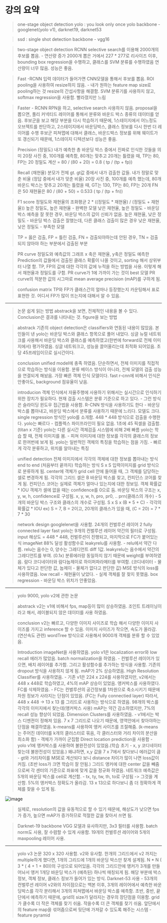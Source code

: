 # 강의 요약

> one-stage object detection
> yolo : you look only once
> yolo backbone - googlenet(yolo v1), darknet19, darknet53

> ssd : single shot detection
> backbone - vgg16

> two-stage object detection
> RCNN
> selective search를 이용해 2000개의 후보를 뽑음. - 연산량 증가
> 2000개 뽑은 거에서 227 * 277로 리사이즈
> 이후, bounding box regression을 수행하고, 클래스를 SVM 분류를 수행하였음
> 연산량이 너무 많음. 성능은 좋음.

> Fast -RCNN
> 입력 데이터가 들어가면 CNN모델을 통해서 후보를 뽑음.
> ROI pooling을 사용하여 resize하지 않음. - 내가 원하는 feature map size로 pooling하는 것
> resize의 간섭사항을 해결함.
> SVM 분류기를 사용하지 않고, softmax regression을 사용함.
> 빨라졌지만 느림

> Faster - RCNN
> RPN을 하고, selective search 사용하지 않음.
> proposal을 뽑으면, 풀리 커넥티드 레이어를 통해서 분류와 바운드 박스 종류의 데이터를 얻음.
> 후보군을 보고 해당 부분을 다시 학습하기 때문에, 1스테이지에서 어느정도 오브젝트를 판단하고, 2스테이지에서 바운딩박스, 클래스 정보를 다시 한번 더 레이어를 수행
> 후보군 피쳐맵에 대해서 클래스, 바운드박스 정보를 위해 웨이트가 또 갱신되기 때문에, 1스테이지 디텍션보다 성능은 좋음.

> Precision (정밀도)
> 내가 예측한 총 바운딩 박스 중에서 진짜로 인식한 것들을 의미
> 20장 사진 중, 100개를 예측함, 80개는 맞추고 20개는 틀렸을 때, TP는 80, FP는 20
> 정밀도 계산 = 80 / (80 + 20) = 0.8 ( tp / (tp + fp))

> Recall (재현율)
> 분모가 전체 gt. gt값 중에서 내가 검출한 값들. 내가 정말로 맞춘 비율 (정답 중에서 내가 맞춘 비율)
> 20장 사진 중, 100개를 예측 했는데, 80개 바운드 박스는 맞추고 20개는 틀렸을 때, GT는 130, TP는 80, FP는 20개 FN은 50
> 재현율은 80 / (80 + 50) = 0.533 ( tp / (tp + fn))

> F1 score
> 정밀도와 재현율의 조화평균
> 2 * ((정밀도 * 재현율) / (정밀도 + 재현율))
> 높은 정밀도, 높은 재현율 - 완벽한 모델
> 낮은 재현율, 높은 정밀도 - 바운딩 박스 예측을 잘 못한 경우, 바운딩 박스의 값이 신뢰가 없음.
> 높은 재현율, 낮은 정밀도 - 바운딩 박스 검출은 잘했는데, 다른 클래스 검출이 많은 경우
> 낮은 재현율, 낮은 정밀도 - 부족한 모델

> TP = 옳은 검출, FP = 틀린 검출, FN = 검출되야하는데 안된 경우, TN = 검출되지 않아야 하는 부분에서 검출된 부분

> PR curve
> 정밀도와 예측값의 그래프 x 축은 재현율, y축은 정밀도
> 예측한 Prediction의 값들에서 검출된 클래스 확률이 나올 것이고, sorting 해서 상위부터 나열 함.
> TP, FP의 값에 대한 각각의 값에 누적을 하는 방법을 사용. 이렇게 해서 재현율과 정밀도를 구함.
> PR curve가 1에 가까이 가는 것이 best 모델
> PR curve의 적분한 값의 시그마로 mean average precision (mAP)를 구하게 됨.

> confusion matrix
> TP와 FP가 클래스간의 얼마나 등장했는지 카운팅해서 표로 표현한 것.
> 어디서 FP가 많이 뜨는지에 대해서 알 수 있음.

***

> 논문 쉽게 읽는 방법
> abstrack을 보면, 전체적인 내용을 볼 수 있다.
> Conclusion은 결과를 나타내는 것.
> figure을 보는 방법

> abstrack
> 기존의 object detection은 classifiers와 연동된 내용이 많았음.
> 본인들이 낸 yolo는 바운딩 박스와 클래스 항목으로 풀어 내었다.
> 싱글 뉴럴 네트워크를 사용해서 바운딩 박스와 클래스를 예측하였고(한번에 forward로 전체 이미지에서) 평가하였음.
> 싱글 네트워크고, 성능을 끌어올리는데 최적화 되어있음.
> 초당 45프레임이므로 실시간이다.

> conclusion
> unified model에 충족 하였음.
> 단순하면서, 전체 이미지를 직접적으로 학습하는 방식을 이용함.
> 분류 베이스 방식이 아니라, 전체 모델의 검출 성능을 연결되게 해놨음.
> 가장 빠른 객체 인식 모델이다.
> fast r-cnn에 비해서 인식은 안좋아도, background 점유율이 낮음.

> introducion
> 객체 인식에서 자율주행에 사용하기 위해서는 실시간으로 인식하기 위한 장치가 필요하다.
> 현재 검출 시스템은 분류 기준으로 하고 있다. - 그런 방식은 슬라이딩 윈도우 접근법을 사용함.
> R-CNN 방식을 사용하기도 한다 - 바운딩 박스를 뽑아내고, 바운딩 박스에서 분류를 사용하기 때문에 느리다. 모델도 크다.
> single regression 방식인 yolo를 소개함.
> 448 * 448 방식으로 검출을 수행한다.
> yolo는 빠르다 - 컴플렉스 파이프라인이 필요 없음. 1초에 45 픽셀을 검출함. (titan x 기준)
> yolo는 다른 실시간 객체검출 시스템에 비해 2배 빠름
> yolo는 학습 할 때, 전체 이미지를 봄. - 피쳐 이미지에 대한 정보를 각각의 클래스의 정보로 한꺼번에 보게 됨.
> yolo는 일반적인 객체의 특징을 학습하는 점을 가짐. - 빠르게 각각 분류하고, 위치를 알아내는 특징

> unified detection
> 전체 이미지에서 각각의 객체에 대한 정보를 뽑아내는 방식
> end to end (처음부터 끝까지) 학습하는 방식
> S x S 입력이미지를 grid 방식으로 분류하게 됨.
> center에 객체가 grid cell 안에 들어올 때, 그 객체를 담당하는 셀로 변경하게 됨.
> 각각의 그리드 셀은 B 바운딩 박스를 찾고, 컨피던스 코어를 찾게 됨.
> 컨피던스 코어는 실제로 객체가 얼마나 있는지에 대한 정보임. 객체 확률값 * IOU
> 객체가 셀에 없을 때는 confidence를 0으로 둠.
> 바운딩 박스의 구조는 x, y, w, h, confidence로 구성됨.
> x, y, w, h, pro, pr0, .. prn(클래스의 개수) - 5개의 바운딩 박스 구조와 클래스의 개수로 구성됨.
> S x S x (B * 5 + C) - 각각의 확률값 * IOU ex) S = 7, B = 2이고, 20개의 클래스가 있을 때, (C = 20) = 7 * 7 * 30

> network design
> googlelenet을 사용함.
> 24개의 컨벌루션 레이어
> 2 fully connected layer
> fast yolo는 9개의 컨벌루션 레이어 약간의 필터로 구성됨.
> input 해상도 = 448 * 448, 컨벌루션이 진행되고, 마지막으로 FC가 붙어있는 식
> imageNet 88% 달성
> 활성함수로 leakyrelu를 사용함. - relu에서 약간 다름.
> relu는 음수는 0, 양수는 그레디언트 diff 1값.
> leakyrelu는 음수에서 약간의 그레디언트를 부여. (0.1x)
> 분류에러랑 동일하지 않기 때문에 weight를 부여하였음.
> 람다 코디네이터와 람다눕제이로 하이퍼파라메터를 부여함. (코디네이터 - 물체가 있다고 판단한 값, 눕제이 - 물체가 없다고 판단한 값)
> MSE 방식의 loss를 사용하였음.
> low recall - 재현율이 낮았다. - 실제 객체를 잘 찾지 못했음.
> box regression - 바운딩 박스 위치가 안좋았음.

***
> yolo 9000, yolo v2에 관한 논문

> abstrack
> v2는 v1에 비해서 fps, map등이 많이 상승하였음.
> 조인트 트레이닝이라고 해서, 레이블되지 않은 데이터를 사용 하였음.

> conclusion
> v2는 빠르고, 다양한 이미지 사이즈로 학습 해서 다양한 이미지 사이즈를 가지고 inference 할 수 있음.
> 이미지 사이즈가 작으면, 속도가 올라감. (연산속도 관련)
> wordTree 방식으로 사용해서 9000개 객체를 분류 할 수 있었음.

> Introduction
> imageNet을 사용하였음.
> yolo v1은 localization error와 low recall 에러가 많았음.
> batch normalization을 하였음. - 컨벌루션 레이어가 있으면, 배치 레이어를 추가함. 그리고 활성함수를 추가하는 방식을 사용함.
> 기존의 dropout 방식을 사용하지 않게 됨. mAP가 2% 상승하였음.
> High Resolution Classifier를 사용하였음. - 기존 v1은 224 x 224를 사용하였지만, v2에서는 448 x 448로 학습하였고, 4%의 mAP 상승이 있었음.
> 앵커박스를 사용하였다. FC를 삭제하였음. - FC는 컨벌루션의 공간정보를 1차원으로 축소시키기 때문에 차원 정보가 사라지는 단점이 있었음. (FC는 Fully connectied layer)
> 따라서, 448 x 448 -> 13 x 13 를 그리드로 사용하는 방식으로 하였음.
> 98개의 박스를 각각의 이미지에서 찾는데(앵커박스 사용) mAP는 약간 감소하였지만, 7%의 recall 성능 향상이 되었음.
> Dimension Clusters를 사용하였음. - v1에서는 박스 디멘젼이 정해져 있음. 7 x 7 그리드로 나오기 때문에, 영역안에서 찾아야하는 단점을 해결하였음.
> k-means를 사용하여 앵커 사이즈를 조절해줌. (k-means는 주어진 데이터를 k개의 클러스터로 묶음, 각 클러스터와 거리 차이의 분산을 최소화 함) - 객체가 가까이 군집함
> Direct location prediction을 사용함 - yolo v1에 앵커박스를 사용하여 불완전성이 있었음.(학습 초기 - x, y 코디네이터 찾는데 불완전성이 있었음.)
> 왜냐하면, x,y 값을 7 x 7에서 찾다보니 에러값이 큼 - gt와 거리차이를 MSE로 계산되다 보니 distance 차이가 많이 나면 loss값이 커짐. (초반 loss가 크면 학습이 잘 안됨.)
> 그리드 앵커에 대한 center 값을 빼줌으로써 각 센터의 기준으로 좌표에 맞게 값을 정규화 하였음.
> 네트워크 예측값은 5개의 바운딩 박스를 cell로 계산함. - tx, ty, tw, th, to로 구성됨 -> 그것을 계산함. 5%의 앵커박스 정확도가 올라감.
> 13 x 13으로 하다보니 좀 더 정확하게 객체를 찾을 수 있게 됨.

![image](https://user-images.githubusercontent.com/55529455/165100942-8598e5b9-f936-4650-aded-0ad51ee53a91.png)
> 실제로, resolution의 값을 유동적으로 할 수 있기 때문에, 해상도가 낮으면 fps가 증가, 높으면 mAP가 증가하므로 적절한 값을 찾아서 쓰면 됨.

> Darknet-19 backbone
> VGG 모델과 유사하지만, 3x3 필터를 사용함. batch norm도 사용, 잘 수렴할 수 있게 사용함. 19개의 컨벌루션 레이어와 5개의 maxpooling 레이어 사용.

***

> yolo v3 논문
> 320 x 320 사용함. v2와 유사함.
> 한개의 그리드에서 v2 까지는 multiple하게 했다면, 1개의 그리드에 1개의 바운딩 박스만 찾게 설계됨.
> N * N ( 3 * ( 4 + 1 + 80))의 구성으로 되어있음. 각각의 그리드안에 앵커가 3개를 만들어놔서 앵커 1개당 바운딩 박스가 (예측된) 하나씩 매칭되게 됨.
> 해당 부분에 박스정보, 객체 정보, 클래스 정보가 들어가 있는 방식.
> Darknet-53 사용 - 53개의 컨벌루션 레이어
> v2와의 차이점으로는 백본 이후, 3개의 레이어에서 예측한 바운딩박스를 각각 분리해서 3개의 피쳐맵에서 바운딩 박스를 예측함.
> 초반, 중반, 끝단에서 예측하기 때문에, grid의 size가 달라지는 경우의 장단점을 이용함. grid가 클수록 더 작은 객체를 찾기 쉬움. 작을수록 더 큰 객체를 찾기 쉬움.
> 앞단에서의 feature map을 섞어줌으로써 뒷단에 가져갈 수 있도록 해주는 시스템 - feature pyramid



